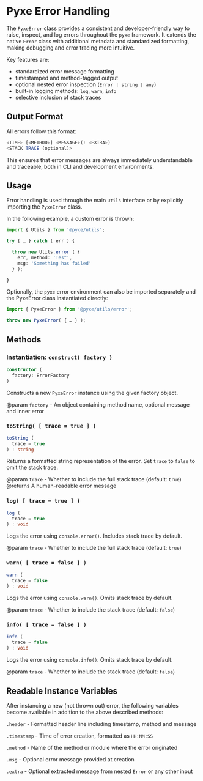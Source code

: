# Pyxe Error Handling

The `PyxeError` class provides a consistent and developer-friendly way to raise, inspect, and log errors throughout the `pyxe` framework. It extends the native `Error` class with additional metadata and standardized formatting, making debugging and error tracing more intuitive.

Key features are:

- standardized error message formatting
- timestamped and method-tagged output
- optional nested error inspection (`Error | string | any`)
- built-in logging methods: `log`, `warn`, `info`
- selective inclusion of stack traces

## Output Format

All errors follow this format:

```js
<TIME> [<METHOD>] <MESSAGE>(: <EXTRA>)
<STACK TRACE (optional)>
```

This ensures that error messages are always immediately understandable and traceable, both in CLI and development environments.

## Usage

Error handling is used through the main `Utils` interface or by explicitly importing the `PyxeError` class.

In the following example, a custom error is thrown:

```ts
import { Utils } from '@pyxe/utils';

try { … } catch ( err ) {

  throw new Utils.error ( {
    err, method: 'Test',
    msg: 'Something has failed'
  } );

}
```

Optionally, the `pyxe` error environment can also be imported separately and the PyxeError class instantiated directly:

```ts
import { PyxeError } from '@pyxe/utils/error';

throw new PyxeError( { … } );
```

## Methods

### Instantiation: `construct( factory )`

```ts
constructor (
  factory: ErrorFactory
)
```

Constructs a new `PyxeError` instance using the given factory object.

@param `factory` - An object containing method name, optional message and inner error

### `toString( [ trace = true ] )`

```ts
toString (
  trace = true
) : string
```

Returns a formatted string representation of the error. Set `trace` to `false` to omit the stack trace.

@param `trace` - Whether to include the full stack trace (default: `true`)  
@returns A human-readable error message

### `log( [ trace = true ] )`

```ts
log (
  trace = true
) : void
```

Logs the error using `console.error()`. Includes stack trace by default.

@param `trace` - Whether to include the full stack trace (default: `true`)

### `warn( [ trace = false ] )`

```ts
warn (
  trace = false
) : void
```

Logs the error using `console.warn()`. Omits stack trace by default.

@param `trace` - Whether to include the stack trace (default: `false`)

### `info( [ trace = false ] )`

```ts
info (
  trace = false
) : void
```

Logs the error using `console.info()`. Omits stack trace by default.

@param `trace` - Whether to include the stack trace (default: `false`)

## Readable Instance Variables

After instancing a new (not thrown out) error, the following variables become available in addition to the above described methods:

`.header` - Formatted header line including timestamp, method and message

`.timestamp` - Time of error creation, formatted as `HH:MM:SS`

`.method` - Name of the method or module where the error originated

`.msg` - Optional error message provided at creation

`.extra` - Optional extracted message from nested `Error` or any other input